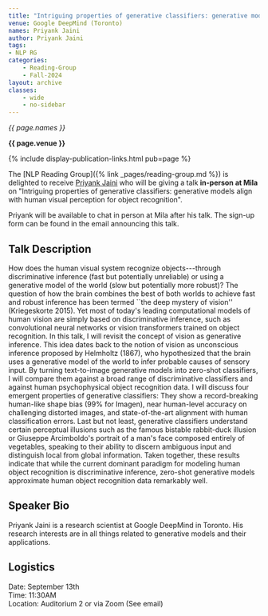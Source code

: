 ```yaml
---
title: "Intriguing properties of generative classifiers: generative models align with human visual perception for object recognition"
venue: Google DeepMind (Toronto)
names: Priyank Jaini
author: Priyank Jaini
tags:
- NLP RG
categories:
    - Reading-Group
    - Fall-2024
layout: archive
classes:
    - wide
    - no-sidebar
---
```


*{{ page.names }}*

**{{ page.venue }}**

{% include display-publication-links.html pub=page %}

The [NLP Reading Group]({% link _pages/reading-group.md %}) is delighted to receive [Priyank Jaini](https://priyankjaini.github.io/) who will be giving a talk **in-person at Mila** on "Intriguing properties of generative classifiers: generative models align with human visual perception for object recognition".

Priyank will be available to chat in person at Mila after his talk. The sign-up form can be found in the email announcing this talk.

## Talk Description

How does the human visual system recognize objects---through discriminative  inference (fast but potentially unreliable) or using a generative model of the world (slow but potentially more robust)? The question of how the brain combines the best of both worlds to achieve fast and robust inference has been termed ``the deep mystery of vision'' (Kriegeskorte 2015). Yet most of today's leading computational models of human vision are simply based on discriminative inference, such as convolutional neural networks or vision transformers trained on object recognition. In this talk, I will revisit the concept of vision as generative inference. This idea dates back to the notion of vision as unconscious inference proposed by Helmholtz (1867), who hypothesized that the brain uses a generative model of the world to infer probable causes of sensory input. By turning text-to-image generative models into zero-shot classifiers, I will compare them against a broad range of discriminative classifiers and against human psychophysical object recognition data. I will discuss four emergent properties of generative classifiers: They show a record-breaking human-like shape bias (99% for Imagen), near human-level accuracy on challenging distorted images, and state-of-the-art alignment with human classification errors. Last but not least, generative classifiers understand certain perceptual illusions such as the famous bistable rabbit-duck illusion or Giuseppe Arcimboldo's portrait of a man's face composed entirely of vegetables, speaking to their ability to discern ambiguous input and distinguish local from global information. Taken together, these results indicate that while the current dominant paradigm for modeling human object recognition is discriminative inference, zero-shot generative models approximate human object recognition data remarkably well.

## Speaker Bio

Priyank Jaini is a research scientist at Google DeepMind in Toronto. His research interests are in all things related to generative models and their applications.

## Logistics

Date: September 13th<br>
Time: 11:30AM <br>
Location: Auditorium 2 or via Zoom (See email)
